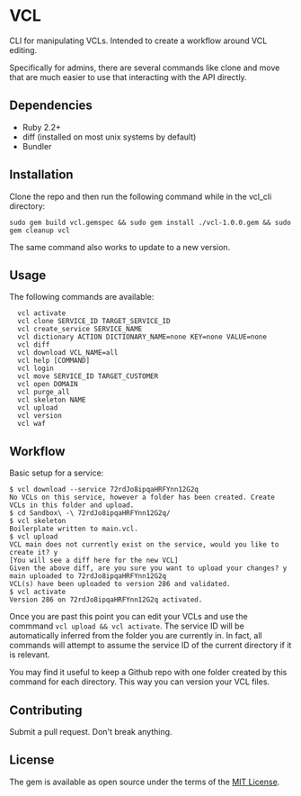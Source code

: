 # VCL

CLI for manipulating VCLs. Intended to create a workflow around VCL editing.

Specifically for admins, there are several commands like clone and move that are much easier to use that interacting with the API directly.

## Dependencies

 * Ruby 2.2+
 * diff (installed on most unix systems by default)
 * Bundler 

## Installation

Clone the repo and then run the following command while in the vcl_cli directory:

```
sudo gem build vcl.gemspec && sudo gem install ./vcl-1.0.0.gem && sudo gem cleanup vcl
```

The same command also works to update to a new version.

## Usage

The following commands are available:

```
  vcl activate                                                    
  vcl clone SERVICE_ID TARGET_SERVICE_ID                          
  vcl create_service SERVICE_NAME                                 
  vcl dictionary ACTION DICTIONARY_NAME=none KEY=none VALUE=none  
  vcl diff                                                        
  vcl download VCL_NAME=all                                       
  vcl help [COMMAND]                                              
  vcl login                                                       
  vcl move SERVICE_ID TARGET_CUSTOMER                             
  vcl open DOMAIN                                                 
  vcl purge_all                                                   
  vcl skeleton NAME                                               
  vcl upload                                                      
  vcl version                                                     
  vcl waf                                                         
```

## Workflow

Basic setup for a service:

```
$ vcl download --service 72rdJo8ipqaHRFYnn12G2q
No VCLs on this service, however a folder has been created. Create VCLs in this folder and upload.
$ cd Sandbox\ -\ 72rdJo8ipqaHRFYnn12G2q/
$ vcl skeleton
Boilerplate written to main.vcl.
$ vcl upload
VCL main does not currently exist on the service, would you like to create it? y
[You will see a diff here for the new VCL]
Given the above diff, are you sure you want to upload your changes? y
main uploaded to 72rdJo8ipqaHRFYnn12G2q
VCL(s) have been uploaded to version 286 and validated.
$ vcl activate
Version 286 on 72rdJo8ipqaHRFYnn12G2q activated.
```

Once you are past this point you can edit your VCLs and use the commmand `vcl upload && vcl activate`. The service ID will be automatically inferred from the folder you are currently in. In fact, all commands will attempt to assume the service ID of the current directory if it is relevant.

You may find it useful to keep a Github repo with one folder created by this command for each directory. This way you can version your VCL files.

## Contributing

Submit a pull request. Don't break anything.

## License

The gem is available as open source under the terms of the [MIT License](http://opensource.org/licenses/MIT).

